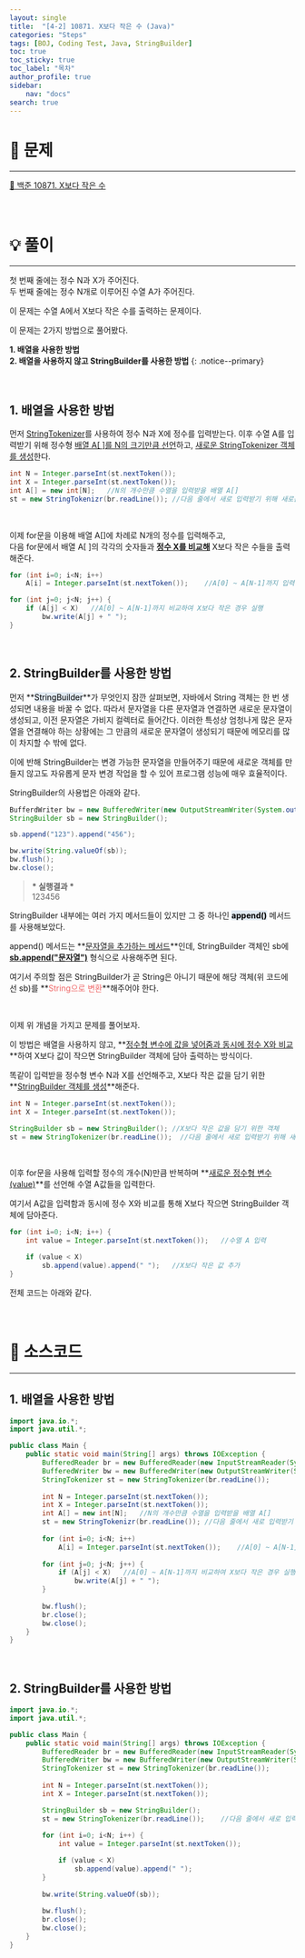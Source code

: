 ```yaml
---
layout: single
title:  "[4-2] 10871. X보다 작은 수 (Java)"
categories: "Steps" 
tags: [BOJ, Coding Test, Java, StringBuilder]
toc: true
toc_sticky: true
toc_label: "목차"
author_profile: true
sidebar:
    nav: "docs"
search: true
---
```


# 🔎 문제
<hr/>

[🔗 백준 10871. X보다 작은 수](https://www.acmicpc.net/problem/10871)
<br/><br/><br/>

# 💡 풀이
<hr/>

첫 번째 줄에는 정수 N과 X가 주어진다.<br>
두 번째 줄에는 정수 N개로 이루어진 수열 A가 주어진다.

이 문제는 수열 A에서 X보다 작은 수를 출력하는 문제이다.

이 문제는 2가지 방법으로 풀어봤다.

**1\. 배열을 사용한 방법**<br>
**2\. 배열을 사용하지 않고 StringBuilder를 사용한 방법**
{: .notice--primary}

<br>

## 1. 배열을 사용한 방법

먼저 <u>StringTokenizer</u>를 사용하여 정수 N과 X에 정수를 입력받는다. 이후 수열 A를 입력받기 위해 정수형 <u>배열 A[ ]를 N의 크기만큼 선언</u>하고, <u>새로운 StringTokenizer 객체를 생성</u>한다.

```java
int N = Integer.parseInt(st.nextToken());
int X = Integer.parseInt(st.nextToken());
int A[] = new int[N];   //N의 개수만큼 수열을 입력받을 배열 A[]
st = new StringTokenizr(br.readLine()); //다음 줄에서 새로 입력받기 위해 새로운 StringTokenizer 객체 생성
```

<br>

이제 for문을 이용해 배열 A[]에 차례로 N개의 정수를 입력해주고,<br>
다음 for문에서 배열 A[ ]의 각각의 숫자들과 **<u>정수 X를 비교해</u>** X보다 작은 수들을 출력해준다.

```java
for (int i=0; i<N; i++)
    A[i] = Integer.parseInt(st.nextToken());    //A[0] ~ A[N-1]까지 입력

for (int j=0; j<N; j++) {
    if (A[j] < X)   //A[0] ~ A[N-1]까지 비교하여 X보다 작은 경우 실행
        bw.write(A[j] + " ");
}
```

<br>

## 2. StringBuilder를 사용한 방법

먼저 **<mark style='background-color: #E1EAF3'>StringBuilder</mark>**가 무엇인지 잠깐 살펴보면, 자바에서 String 객체는 한 번 생성되면 내용을 바꿀 수 없다. 따라서 문자열을 다른 문자열과 연결하면 새로운 문자열이 생성되고, 이전 문자열은 가비지 컬렉터로 들어간다. 이러한 특성상 엄청나게 많은 문자열을 연결해야 하는 상황에는 그 만큼의 새로운 문자열이 생성되기 때문에 메모리를 많이 차지할 수 밖에 없다.

이에 반해 StringBuilder는 변경 가능한 문자열을 만들어주기 때문에 새로운 객체를 만들지 않고도 자유롭게 문자 변경 작업을 할 수 있어 프로그램 성능에 매우 효율적이다.

StringBuilder의 사용법은 아래와 같다.

```java
BufferdWriter bw = new BufferedWriter(new OutputStreamWriter(System.out));
StringBuilder sb = new StringBuilder();

sb.append("123").append("456");

bw.write(String.valueOf(sb));
bw.flush();
bw.close();
```

> **\* 실행결과 \***<br/>
> 123456<br/>

StringBuilder 내부에는 여러 가지 메서드들이 있지만 그 중 하나인 **<mark style='background-color: #E1EAF3'>append()</mark>** 메서드를 사용해보았다.

append() 메서드는 **<u>문자열을 추가하는 메서드</u>**인데, StringBuilder 객체인 sb에 **<u>sb.append("문자열")</u>** 형식으로 사용해주면 된다.

여기서 주의할 점은 StringBuilder가 곧 String은 아니기 때문에  해당 객체(위 코드에선 sb)를 **<span style='color: #F06666'>String으로 변환</span>**해주어야 한다.

<br>

이제 위 개념을 가지고 문제를 풀어보자.

이 방법은 배열을 사용하지 않고, **<u>정수형 변수에 값을 넣어줌과 동시에 정수 X와 비교</u>**하여 X보다 값이 작으면 StringBuilder 객체에 담아 출력하는 방식이다.

똑같이 입력받을 정수형 변수 N과 X를 선언해주고, X보다 작은 값을 담기 위한 **<u>StringBuilder 객체를 생성</u>**해준다.

```java
int N = Integer.parseInt(st.nextToken());
int X = Integer.parseInt(st.nextToken());

StringBuilder sb = new StringBuilder(); //X보다 작은 값을 담기 위한 객체
st = new StringTokenizer(br.readLine());  //다음 줄에서 새로 입력받기 위해 새로운 StringTokenizer 객체 생성
```

<br>

이후 for문을 사용해 입력할 정수의 개수(N)만큼 반복하며 **<u>새로운 정수형 변수(value)</u>**를 선언해 수열 A값들을 입력한다.

여기서 A값을 입력함과 동시에 정수 X와 비교를 통해 X보다 작으면 StringBuilder 객체에 담아준다.

```java
for (int i=0; i<N; i++) {
    int value = Integer.parseInt(st.nextToken());   //수열 A 입력

    if (value < X)
        sb.append(value).append(" ");   //X보다 작은 값 추가
}
```

전체 코드는 아래와 같다.
<br/><br/><br/>

# 📃 소스코드
<hr/>

## 1. 배열을 사용한 방법

```java
import java.io.*;
import java.util.*;

public class Main {
    public static void main(String[] args) throws IOException {
    	BufferedReader br = new BufferedReader(new InputStreamReader(System.in));
    	BufferedWriter bw = new BufferedWriter(new OutputStreamWriter(System.out));
    	StringTokenizer st = new StringTokenizer(br.readLine());
		
    	int N = Integer.parseInt(st.nextToken());
    	int X = Integer.parseInt(st.nextToken());
    	int A[] = new int[N];   //N의 개수만큼 수열을 입력받을 배열 A[]
        st = new StringTokenizr(br.readLine()); //다음 줄에서 새로 입력받기 위해 새로운 StringTokenizer 객체 생성
    	
    	for (int i=0; i<N; i++)
            A[i] = Integer.parseInt(st.nextToken());    //A[0] ~ A[N-1]까지 입력
    	
    	for (int j=0; j<N; j++) {
            if (A[j] < X)   //A[0] ~ A[N-1]까지 비교하여 X보다 작은 경우 실행
                bw.write(A[j] + " ");
    	}
    	
    	bw.flush();
    	br.close();
    	bw.close();
    }    	
}
```

<br>

## 2. StringBuilder를 사용한 방법

```java
import java.io.*;
import java.util.*;

public class Main {
    public static void main(String[] args) throws IOException {
    	BufferedReader br = new BufferedReader(new InputStreamReader(System.in));
    	BufferedWriter bw = new BufferedWriter(new OutputStreamWriter(System.out));
    	StringTokenizer st = new StringTokenizer(br.readLine());
		
    	int N = Integer.parseInt(st.nextToken());
    	int X = Integer.parseInt(st.nextToken());    	

        StringBuilder sb = new StringBuilder();
    	st = new StringTokenizer(br.readLine());    //다음 줄에서 새로 입력받기 위해 새로운 StringTokenizer 객체 생성
    	
    	for (int i=0; i<N; i++) {
            int value = Integer.parseInt(st.nextToken());

            if (value < X)
                sb.append(value).append(" ");
    	}
    	
    	bw.write(String.valueOf(sb));
    	
    	bw.flush();
    	br.close();
    	bw.close();
    }    	
}
```